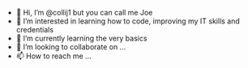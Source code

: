 - 👋 Hi, I’m @collij1 but you can call me Joe 
- 👀 I’m interested in learning how to code, improving my IT skills and credentials
- 🌱 I’m currently learning the very basics
- 💞️ I’m looking to collaborate on ...
- 📫 How to reach me ...

<!---
collij1/collij1 is a ✨ special ✨ repository because its `README.md` (this file) appears on your GitHub profile.
You can click the Preview link to take a look at your changes.
--->
